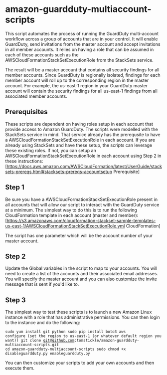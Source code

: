 # amazon-guardduty-multiaccount-scripts

This script automates the process of running the GuardDuty multi-account workflow across a group
of accounts that are in your control. It will enable GuardDuty, send invitations from the master account
and accept invitations in all member accounts. It relies on having a role that can be assumed in each
of these accounts such as the AWSCloudFormationStackSetExecutionRole from the StackSets service.

The result will be a master account that contains all security findings for all member accounts. Since
GuardDuty is regionally isolated, findings for each member account will roll up to the corresponding
region in the master account. For example, the us-east-1 region in your GuardDuty master account will
contain the security findings for all us-east-1 findings from all associated member accounts.

## Prerequisites

These scripts are dependent on having roles setup in each account that provide access to Amazon
GuardDuty. The scripts were modelled with the StackSets service in mind. That service already
has the prerequsite to have a AWSCloudFormationStackSetExecutionRole in each account. If you
are already using StackSets and have these setup, the scripts can leverage these existing roles.
If not, you can setup an AWSCloudFormationStackSetExecutionRole in
each account using Step 2 in these instructions:
[https://docs.aws.amazon.com/AWSCloudFormation/latest/UserGuide/stacksets-prereqs.html#stacksets-prereqs-accountsetup Prerequisite]

## Step 1

Be sure you have a AWSCloudFormationStackSetExecutionRole present in all accounts that
will allow our script to interact with the GuardDuty service at a minimum. The simplest
way to do this is to run the following CloudFormation template in each account (master and member):
[https://s3.amazonaws.com/cloudformation-stackset-sample-templates-us-east-1/AWSCloudFormationStackSetExecutionRole.yml CloudFormation]

The script has one parameter which will be the account number of your master account.

## Step 2
Update the Global variables in the script to map to your accounts.  You will need to create a list
of the accounts and their associated email addresses.  You will specify the master account
and you can also customize the invite message that is sent if you'd like to. 

## Step 3
The simplest way to test these scripts is to launch a new Amazon Linux instance with a role that
has administrative permissions. You can then login to the instance and do the following:

<code>sudo yum install git python
sudo pip install boto3
aws configure (set the region to us-east-1 (or whatever default region you want))
git clone git@github.com:tomstickle/amazon-guardduty-multiaccount-scripts.git
cd amazon-guardduty-multiaccount-scripts
sudo chmod +x disableguardduty.py enableguardduty.py
</code>

You can then customize your scripts to add your own accounts and then execute them.

